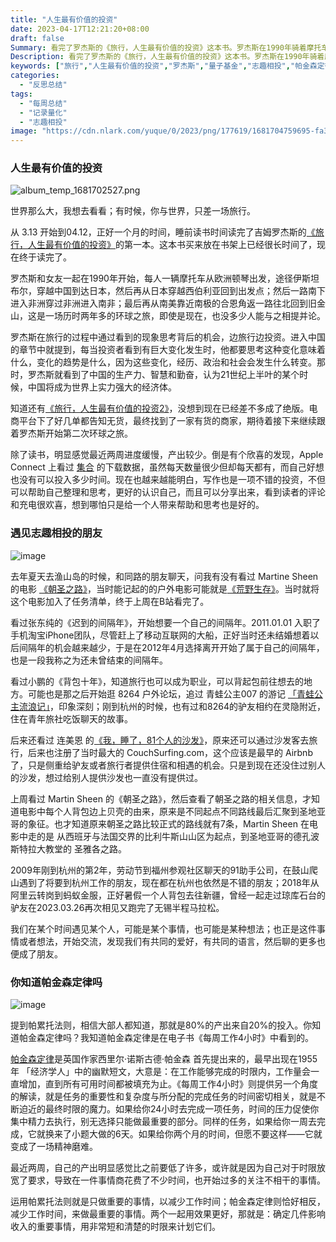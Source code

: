 ```yaml
---
title: "人生最有价值的投资"
date: 2023-04-17T12:21:20+08:00
draft: false
Summary: 看完了罗杰斯的《旅行，人生最有价值的投资》这本书。罗杰斯在1990年骑着摩托车从欧洲顿琴出发，途径伊斯坦布尔，穿越中国到达日本，然后再从日本穿越西伯利亚回到出发点；然后一路南下进入非洲穿过非洲进入南非；最后再从南美靠近南极的合恩角返一路往北回到旧金山，这是一场历时两年多的环球之旅，即使是现在，也没多少人能与之相提并论。
Description: 看完了罗杰斯的《旅行，人生最有价值的投资》这本书。罗杰斯在1990年骑着摩托车从欧洲顿琴出发，途径伊斯坦布尔，穿越中国到达日本，然后再从日本穿越西伯利亚回到出发点；然后一路南下进入非洲穿过非洲进入南非；最后再从南美靠近南极的合恩角返一路往北回到旧金山，这是一场历时两年多的环球之旅，即使是现在，也没多少人能与之相提并论。
keywords: ["旅行","人生最有价值的投资","罗杰斯","量子基金","志趣相投","帕金森定律","每周工作4小时"]
categories:
  - "反思总结"
tags:
  - "每周总结"
  - "记录量化"
  - "志趣相投"
image: "https://cdn.nlark.com/yuque/0/2023/png/177619/1681704759695-fa36499e-2c77-409c-bd6b-60965cbc8aad.png"
---
```


### 人生最有价值的投资

![album_temp_1681702527.png](https://cdn.nlark.com/yuque/0/2023/png/177619/1681704759695-fa36499e-2c77-409c-bd6b-60965cbc8aad.png)

世界那么大，我想去看看；有时候，你与世界，只差一场旅行。

从 3.13 开始到04.12，正好一个月的时间，睡前读书时间读完了吉姆罗杰斯的[《旅行，人生最有价值的投资》](https://book.douban.com/subject/6556332/)的第一本。这本书买来放在书架上已经很长时间了，现在终于读完了。

罗杰斯和女友一起在1990年开始，每人一辆摩托车从欧洲顿琴出发，途径伊斯坦布尔，穿越中国到达日本，然后再从日本穿越西伯利亚回到出发点；然后一路南下进入非洲穿过非洲进入南非；最后再从南美靠近南极的合恩角返一路往北回到旧金山，这是一场历时两年多的环球之旅，即使是现在，也没多少人能与之相提并论。

罗杰斯在旅行的过程中通过看到的现象思考背后的机会，边旅行边投资。进入中国的章节中就提到，每当投资者看到有巨大变化发生时，他都要思考这种变化意味着什么，变化的趋势是什么，因为这些变化，经历、政治和社会会发生什么转变。那时，罗杰斯就看到了中国的生产力、智慧和勤奋，认为21世纪上半叶的某个时候，中国将成为世界上实力强大的经济体。

知道还有[《旅行，人生最有价值的投资2》](https://book.douban.com/subject/25662404/)，没想到现在已经差不多成了绝版。电商平台下了好几单都告知无货，最终找到了一家有货的商家，期待着接下来继续跟着罗杰斯开始第二次环球之旅。

除了读书，明显感觉最近两周进度缓慢，产出较少。倒是有个欣喜的发现，Apple Connect 上看过 [集合](https://t.cmcn.me/app) 的下载数据，虽然每天数量很少但却每天都有，而自己好想也没有可以投入多少时间。现在也越来越能明白，写作也是一项不错的投资，不但可以帮助自己整理和思考，更好的认识自己，而且可以分享出来，看到读者的评论和充电很欢喜，想到哪怕只是给一个人带来帮助和思考也是好的。

### 遇见志趣相投的朋友

![image](https://cdn.nlark.com/yuque/0/2023/png/177619/1681704783426-ad260adc-66e4-47f5-a577-43fcf7e1b0b0.png)

去年夏天去渔山岛的时候，和同路的朋友聊天，问我有没有看过 Martine Sheen 的电影 [《朝圣之路》](https://movie.douban.com/subject/3750104/)，当时能记起的的户外电影可能就是[《荒野生存》](https://movie.douban.com/subject/1905462/)。当时就将这个电影加入了任务清单，终于上周在B站看完了。

看过张东纯的《迟到的间隔年》，开始想要一个自己的间隔年。2011.01.01 入职了手机淘宝iPhone团队，尽管赶上了移动互联网的大船，正好当时还未结婚想着以后间隔年的机会越来越少，于是在2012年4月选择离开开始了属于自己的间隔年，也是一段我称之为还未曾结束的间隔年。

看过小鹏的《背包十年》，知道旅行也可以成为职业，可以背起包前往想去的地方。可能也是那之后开始逛 8264 户外论坛，追过 青蛙公主007 的游记 [「青蛙公主流浪记」](https://bbs.8264.com/thread-375179-1-1.html)，印象深刻；刚到杭州的时候，也有过和8264的驴友相约在灵隐附近，住在青年旅社吃饭聊天的故事。

后来还看过 连美恩 的[《我，睡了，81个人的沙发》](https://book.douban.com/subject/6829323/)，原来还可以通过沙发客去旅行，后来也注册了当时最大的 CouchSurfing.com，这个应该是最早的 Airbnb 了，只是侧重给驴友或者旅行者提供住宿和相遇的机会。只是到现在还没住过别人的沙发，想过给别人提供沙发也一直没有提供过。

上周看过 Martin Sheen 的《朝圣之路》，然后查看了朝圣之路的相关信息，才知道电影中每个人背包边上贝壳的由来，原来是不同起点不同路线最后汇聚到圣地亚哥的象征。也才知道原来朝圣之路比较正式的路线就有7条，Martin Sheen 在电影中走的是 从西班牙与法国交界的比利牛斯山山区为起点，到圣地亚哥的德孔波斯特拉大教堂的 圣雅各之路。

2009年刚到杭州的第2年，劳动节到福州参观社区聊天的91助手公司，在鼓山爬山遇到了将要到杭州工作的朋友，现在都在杭州也依然是不错的朋友；2018年从阿里云转岗到蚂蚁金服，正好暑假一个人背包去往新疆，曾经一起走过琼库石台的驴友在2023.03.26再次相见又跑完了无锡半程马拉松。

我们在某个时间遇见某个人，可能是某个事情，也可能是某种想法；也正是这件事情或者想法，开始交流，发现我们有共同的爱好，有共同的语言，然后聊的更多也便成了朋友。

### 你知道帕金森定律吗

![image](https://cdn.nlark.com/yuque/0/2023/png/177619/1681704793868-d1a6a695-83a3-4218-be49-7a619a81a741.png)

提到帕累托法则，相信大部人都知道，那就是80%的产出来自20%的投入。你知道帕金森定律吗？我知道帕金森定律是在电子书《每周工作4小时》中看到的。

[帕金森定律](https://zh.wikipedia.org/wiki/%E5%B8%95%E9%87%91%E6%A3%AE%E5%AE%9A%E7%90%86)是英国作家西里尔·诺斯古德·帕金森 首先提出来的，最早出现在1955年 「经济学人」中的幽默短文，大意是：在工作能够完成的时限内，工作量会一直增加，直到所有可用时间都被填充为止。《每周工作4小时》则提供另一个角度的解读，就是任务的重要性和复杂度与所分配的完成任务的时间密切相关，就是不断迫近的最终时限的魔力。如果给你24小时去完成一项任务，时间的压力促使你集中精力去执行，别无选择只能做最重要的部分。同样的任务，如果给你一周去完成，它就换来了小题大做的6天。如果给你两个月的时间，但愿不要这样——它就变成了一场精神磨难。

最近两周，自己的产出明显感觉比之前要低了许多，或许就是因为自己对于时限放宽了要求，导致在一件事情商花费了不少时间，也开始过多的关注不相干的事情。

运用帕累托法则就是只做重要的事情，以减少工作时间；帕金森定律则恰好相反，减少工作时间，来做最重要的事情。两个一起用效果更好，那就是：确定几件影响收入的重要事情，用非常短和清楚的时限来计划它们。
